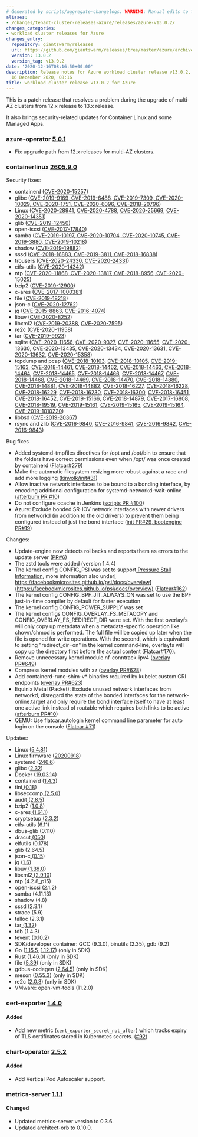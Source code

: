 ```yaml
---
# Generated by scripts/aggregate-changelogs. WARNING: Manual edits to this files will be overwritten.
aliases:
- /changes/tenant-cluster-releases-azure/releases/azure-v13.0.2/
changes_categories:
- workload cluster releases for Azure
changes_entry:
  repository: giantswarm/releases
  url: https://github.com/giantswarm/releases/tree/master/azure/archived/v13.0.2
  version: 13.0.2
  version_tag: v13.0.2
date: '2020-12-16T08:16:50+00:00'
description: Release notes for Azure workload cluster release v13.0.2, published on
  16 December 2020, 08:16
title: workload cluster release v13.0.2 for Azure
---
```


This is a patch release that resolves a problem during the upgrade of multi-AZ clusters from 12.x release to 13.x release.

It also brings security-related updates for Container Linux and some Managed Apps.

### azure-operator [5.0.1](https://github.com/giantswarm/aws-operator/releases/tag/v5.0.1)

*  Fix upgrade path from 12.x releases for multi-AZ clusters.

### containerlinux [2605.9.0](https://www.flatcar-linux.org/releases/#release-2605.9.0)

Security fixes:

*   containerd ([CVE-2020-15257](https://nvd.nist.gov/vuln/detail/CVE-2020-15257))
*   glibc ([CVE-2019-9169](https://nvd.nist.gov/vuln/detail/CVE-2019-9169),[ CVE-2019-6488](https://nvd.nist.gov/vuln/detail/CVE-2019-6488),[ CVE-2019-7309](https://nvd.nist.gov/vuln/detail/CVE-2019-7309),[ CVE-2020-10029](https://nvd.nist.gov/vuln/detail/CVE-2020-10029),[ CVE-2020-1751](https://nvd.nist.gov/vuln/detail/CVE-2020-1751),[ CVE-2020-6096](https://nvd.nist.gov/vuln/detail/CVE-2020-6096),[ CVE-2018-20796](https://nvd.nist.gov/vuln/detail/CVE-2018-20796))
*   Linux ([CVE-2020-28941](https://nvd.nist.gov/vuln/detail/CVE-2020-28941), [CVE-2020-4788](https://nvd.nist.gov/vuln/detail/CVE-2020-4788), [CVE-2020-25669](https://nvd.nist.gov/vuln/detail/CVE-2020-25669), [CVE-2020-14351](https://nvd.nist.gov/vuln/detail/CVE-2020-14351))
*   glib ([CVE-2019-12450](https://nvd.nist.gov/vuln/detail/CVE-2019-12450))
*   open-iscsi ([CVE-2017-17840](https://nvd.nist.gov/vuln/detail/CVE-2017-17840))
*   samba ([CVE-2019-10197](https://nvd.nist.gov/vuln/detail/CVE-2019-10197),[ CVE-2020-10704](https://nvd.nist.gov/vuln/detail/CVE-2020-10704),[ CVE-2020-10745](https://nvd.nist.gov/vuln/detail/CVE-2020-10745),[ CVE-2019-3880](https://nvd.nist.gov/vuln/detail/CVE-2019-3880),[ CVE-2019-10218](https://nvd.nist.gov/vuln/detail/CVE-2019-10218))
*   shadow ([CVE-2019-19882](https://nvd.nist.gov/vuln/detail/CVE-2019-19882))
*   sssd ([CVE-2018-16883](https://nvd.nist.gov/vuln/detail/CVE-2018-16883),[ CVE-2019-3811](https://nvd.nist.gov/vuln/detail/CVE-2019-3811),[ CVE-2018-16838](https://nvd.nist.gov/vuln/detail/CVE-2018-16838))
*   trousers ([CVE-2020-24330](https://nvd.nist.gov/vuln/detail/CVE-2020-24330),[ CVE-2020-24331](https://nvd.nist.gov/vuln/detail/CVE-2020-24331))
*   cifs-utils ([CVE-2020-14342](https://nvd.nist.gov/vuln/detail/CVE-2020-14342))
*   ntp ([CVE-2020-11868](https://nvd.nist.gov/vuln/detail/CVE-2020-11868),[ CVE-2020-13817](https://nvd.nist.gov/vuln/detail/CVE-2020-13817),[ CVE-2018-8956](https://nvd.nist.gov/vuln/detail/CVE-2018-8956),[ CVE-2020-15025](https://nvd.nist.gov/vuln/detail/CVE-2020-15025))
*   bzip2 ([CVE-2019-12900](https://nvd.nist.gov/vuln/detail/CVE-2019-12900))
*   c-ares ([CVE-2017-1000381](https://nvd.nist.gov/vuln/detail/CVE-2017-1000381))
*   file ([CVE-2019-18218](https://nvd.nist.gov/vuln/detail/CVE-2019-18218))
*   json-c ([CVE-2020-12762](https://nvd.nist.gov/vuln/detail/CVE-2020-12762))
*   jq ([CVE-2015-8863](https://nvd.nist.gov/vuln/detail/CVE-2015-8863), [CVE-2016-4074](https://nvd.nist.gov/vuln/detail/CVE-2016-4074))
*   libuv ([CVE-2020-8252](https://nvd.nist.gov/vuln/detail/CVE-2020-8252))
*   libxml2 ([CVE-2019-20388](https://nvd.nist.gov/vuln/detail/CVE-2019-20388), [CVE-2020-7595](https://nvd.nist.gov/vuln/detail/CVE-2020-7595))
*   re2c ([CVE-2020-11958](https://nvd.nist.gov/vuln/detail/CVE-2020-11958))
*   tar ([CVE-2019-9923](https://nvd.nist.gov/vuln/detail/CVE-2019-9923))
*   sqlite ([CVE-2020-11656](https://nvd.nist.gov/vuln/detail/CVE-2020-11656), [CVE-2020-9327](https://nvd.nist.gov/vuln/detail/CVE-2020-9327), [CVE-2020-11655](https://nvd.nist.gov/vuln/detail/CVE-2020-11655), [CVE-2020-13630](https://nvd.nist.gov/vuln/detail/CVE-2020-13630), [CVE-2020-13435](https://nvd.nist.gov/vuln/detail/CVE-2020-13435), [CVE-2020-13434](https://nvd.nist.gov/vuln/detail/CVE-2020-13434), [CVE-2020-13631](https://nvd.nist.gov/vuln/detail/CVE-2020-13631), [CVE-2020-13632](https://nvd.nist.gov/vuln/detail/CVE-2020-13632), [CVE-2020-15358](https://nvd.nist.gov/vuln/detail/CVE-2020-15358))
*   tcpdump and pcap ([CVE-2018-10103](https://nvd.nist.gov/vuln/detail/CVE-2018-10103), [CVE-2018-10105](https://nvd.nist.gov/vuln/detail/CVE-2018-10105), [CVE-2019-15163](https://nvd.nist.gov/vuln/detail/CVE-2019-15163), [CVE-2018-14461](https://nvd.nist.gov/vuln/detail/CVE-2018-14461), [CVE-2018-14462](https://nvd.nist.gov/vuln/detail/CVE-2018-14462), [CVE-2018-14463](https://nvd.nist.gov/vuln/detail/CVE-2018-14463), [CVE-2018-14464](https://nvd.nist.gov/vuln/detail/CVE-2018-14464), [CVE-2018-14465](https://nvd.nist.gov/vuln/detail/CVE-2018-14465), [CVE-2018-14466](https://nvd.nist.gov/vuln/detail/CVE-2018-14466), [CVE-2018-14467](https://nvd.nist.gov/vuln/detail/CVE-2018-14467), [CVE-2018-14468](https://nvd.nist.gov/vuln/detail/CVE-2018-14468), [CVE-2018-14469](https://nvd.nist.gov/vuln/detail/CVE-2018-14469), [CVE-2018-14470](https://nvd.nist.gov/vuln/detail/CVE-2018-14470), [CVE-2018-14880](https://nvd.nist.gov/vuln/detail/CVE-2018-14880), [CVE-2018-14881](https://nvd.nist.gov/vuln/detail/CVE-2018-14881), [CVE-2018-14882](https://nvd.nist.gov/vuln/detail/CVE-2018-14882), [CVE-2018-16227](https://nvd.nist.gov/vuln/detail/CVE-2018-16227), [CVE-2018-16228](https://nvd.nist.gov/vuln/detail/CVE-2018-16228), [CVE-2018-16229](https://nvd.nist.gov/vuln/detail/CVE-2018-16229), [CVE-2018-16230](https://nvd.nist.gov/vuln/detail/CVE-2018-16230), [CVE-2018-16300](https://nvd.nist.gov/vuln/detail/CVE-2018-16300), [CVE-2018-16451](https://nvd.nist.gov/vuln/detail/CVE-2018-16451), [CVE-2018-16452](https://nvd.nist.gov/vuln/detail/CVE-2018-16452), [CVE-2019-15166](https://nvd.nist.gov/vuln/detail/CVE-2019-15166), [CVE-2018-14879](https://nvd.nist.gov/vuln/detail/CVE-2018-14879), [CVE-2017-16808](https://nvd.nist.gov/vuln/detail/CVE-2017-16808), [CVE-2018-19519](https://nvd.nist.gov/vuln/detail/CVE-2018-19519), [CVE-2019-15161](https://nvd.nist.gov/vuln/detail/CVE-2019-15161), [CVE-2019-15165](https://nvd.nist.gov/vuln/detail/CVE-2019-15165), [CVE-2019-15164](https://nvd.nist.gov/vuln/detail/CVE-2019-15164), [CVE-2019-1010220](https://nvd.nist.gov/vuln/detail/CVE-2019-1010220))
*   libbsd ([CVE-2019-20367](https://nvd.nist.gov/vuln/detail/CVE-2019-20367))
*   rsync and zlib ([CVE-2016-9840](https://nvd.nist.gov/vuln/detail/CVE-2016-9840), [CVE-2016-9841](https://nvd.nist.gov/vuln/detail/CVE-2016-9841), [CVE-2016-9842](https://nvd.nist.gov/vuln/detail/CVE-2016-9842), [CVE-2016-9843](https://nvd.nist.gov/vuln/detail/CVE-2016-9843))

Bug fixes

*   Added systemd-tmpfiles directives for /opt and /opt/bin to ensure that the folders have correct permissions even when /opt/ was once created by containerd ([Flatcar#279](https://github.com/kinvolk/Flatcar/issues/279))
*   Make the automatic filesystem resizing more robust against a race and add more logging ([kinvolk/init#31](https://github.com/kinvolk/init/pull/31))
*   Allow inactive network interfaces to be bound to a bonding interface, by encoding additional configuration for systemd-networkd-wait-online ([afterburn PR #10](https://github.com/flatcar-linux/afterburn/pull/10))
*   Do not configure ccache in Jenkins ([scripts PR #100](https://github.com/flatcar-linux/scripts/pull/100))
*   Azure: Exclude bonded SR-IOV network interfaces with newer drivers from networkd (in addition to the old drivers) to prevent them being configured instead of just the bond interface ([init PR#29](https://github.com/flatcar-linux/init/pull/29),[ bootengine PR#19](https://github.com/flatcar-linux/bootengine/pull/19))

Changes:

*   Update-engine now detects rollbacks and reports them as errors to the update server ([PR#6](https://github.com/flatcar-linux/update_engine/pull/6))
*   The zstd tools were added (version 1.4.4)
*   The kernel config CONFIG_PSI was set to support[ Pressure Stall Information](https://www.kernel.org/doc/html/latest/accounting/psi.html), more information also under[ https://facebookmicrosites.github.io/psi/docs/overview](https://facebookmicrosites.github.io/psi/docs/overview) ([Flatcar#162](https://github.com/flatcar-linux/Flatcar/issues/162))
*   The kernel config CONFIG_BPF_JIT_ALWAYS_ON was set to use the BPF just-in-time compiler by default for faster execution
*   The kernel config CONFIG_POWER_SUPPLY was set
*   The kernel configs CONFIG_OVERLAY_FS_METACOPY and CONFIG_OVERLAY_FS_REDIRECT_DIR were set. With the first overlayfs will only copy up metadata when a metadata-specific operation like chown/chmod is performed. The full file will be copied up later when the file is opened for write operations. With the second, which is equivalent to setting "redirect_dir=on" in the kernel command-line, overlayfs will copy up the directory first before the actual content ([Flatcar#170](https://github.com/kinvolk/Flatcar/issues/170)).
*   Remove unnecessary kernel module nf-conntrack-ipv4 ([overlay PR#649](https://github.com/flatcar-linux/coreos-overlay/pull/649))
*   Compress kernel modules with xz ([overlay PR#628](https://github.com/flatcar-linux/coreos-overlay/pull/628))
*   Add containerd-runc-shim-v* binaries required by kubelet custom CRI endpoints ([overlay PR#623](https://github.com/flatcar-linux/coreos-overlay/pull/623))
*   Equinix Metal (Packet): Exclude unused network interfaces from networkd, disregard the state of the bonded interfaces for the network-online.target and only require the bond interface itself to have at least one active link instead of routable which requires both links to be active ([afterburn PR#10](https://github.com/flatcar-linux/afterburn/pull/10))
*   QEMU: Use flatcar.autologin kernel command line parameter for auto login on the console ([Flatcar #71](https://github.com/flatcar-linux/Flatcar/issues/71))

Updates:

*   Linux ([5.4.81](https://lwn.net/Articles/838790/))
*   Linux firmware ([20200918](https://git.kernel.org/pub/scm/linux/kernel/git/firmware/linux-firmware.git/tag/?h=20200918))
*   systemd ([246.6](https://github.com/systemd/systemd-stable/releases/tag/v246.6))
*   glibc ([2.32](https://lwn.net/Articles/828210/))
*   Docker ([19.03.14](https://github.com/docker/docker-ce/releases/tag/v19.03.14))
*   containerd ([1.4.3](https://github.com/containerd/containerd/releases/tag/v1.4.3))
*   tini[ (0.18](https://github.com/krallin/tini/releases/tag/v0.18.0))
*   libseccomp[ (2.5.0](https://github.com/seccomp/libseccomp/releases/tag/v2.5.0))
*   audit[ (2.8.5](https://github.com/linux-audit/audit-userspace/releases/tag/v2.8.5))
*   bzip2 ([1.0.8](https://sourceware.org/git/?p=bzip2.git;a=blob;f=CHANGES;h=30afead2586b6d64f50988a41d394a0131b38949;hb=HEAD#l342))
*   c-ares[ (1.61.1](https://github.com/c-ares/c-ares/releases/tag/cares-1_16_1))
*   cryptsetup[ (2.3.2](https://gitlab.com/cryptsetup/cryptsetup/-/tags/v2.3.2))
*   cifs-utils (6.11)
*   dbus-glib (0.110)
*   dracut[ (050](https://github.com/dracutdevs/dracut/releases/tag/050))
*   elfutils (0.178)
*   glib (2.64.5)
*   json-c[ (0.15](https://github.com/json-c/json-c/releases/tag/json-c-0.15-20200726))
*   jq ([1.6](https://github.com/stedolan/jq/releases/tag/jq-1.6))
*   libuv[ (1.39.0](https://github.com/libuv/libuv/releases/tag/v1.39.0))
*   libxml2[ (2.9.10](https://gitlab.gnome.org/GNOME/libxml2/-/tags/v2.9.10))
*   ntp (4.2.8_p15)
*   open-iscsi (2.1.2)
*   samba (4.11.13)
*   shadow (4.8)
*   sssd (2.3.1)
*   strace (5.9)
*   talloc (2.3.1)
*   tar[ (1.32](https://git.savannah.gnu.org/cgit/tar.git/tag/?h=release_1_32))
*   tdb (1.4.3)
*   tevent (0.10.2)
*   SDK/developer container: GCC (9.3.0), binutils (2.35), gdb (9.2)
*   Go ([1.15.5](https://go.googlesource.com/go/+/refs/tags/go1.15.5), [1.12.17](https://go.googlesource.com/go/+/refs/tags/go1.12.17)) (only in SDK)
*   Rust ([1.46.0](https://blog.rust-lang.org/2020/08/27/Rust-1.46.0.html)) (only in SDK)
*   file ([5.39](https://github.com/file/file/tree/FILE5_39)) (only in SDK)
*   gdbus-codegen ([2.64.5](https://gitlab.gnome.org/GNOME/glib/-/tags/2.64.5)) (only in SDK)
*   meson ([0.55.3](https://github.com/mesonbuild/meson/releases/tag/0.55.3)) (only in SDK)
*   re2c ([2.0.3](https://re2c.org/releases/release_notes.html#release-2-0-3)) (only in SDK)
*   VMware: open-vm-tools (11.2.0)

### cert-exporter [1.4.0](https://github.com/giantswarm/cert-exporter/releases/tag/v1.4.0)

#### Added
- Add new metric (`cert_exporter_secret_not_after`) which tracks expiry of TLS certificates stored in Kubernetes secrets. ([#92](https://github.com/giantswarm/cert-exporter/pull/92))

### chart-operator [2.5.2](https://github.com/giantswarm/chart-operator/releases/tag/v2.5.2)

#### Added
- Add Vertical Pod Autoscaler support.

### metrics-server [1.1.1](https://github.com/giantswarm/metrics-server-app/releases/tag/v1.1.1)

#### Changed
- Updated metrics-server version to 0.3.6.
- Updated architect-orb to 0.10.0.
